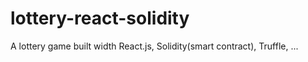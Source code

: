 # lottery-react-solidity
A lottery game built width React.js, Solidity(smart contract), Truffle, ...
